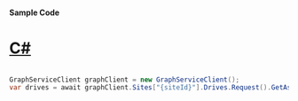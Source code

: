 #### Sample Code
# [C#](#tab/Csharp)

```C#

GraphServiceClient graphClient = new GraphServiceClient();
var drives = await graphClient.Sites["{siteId}"].Drives.Request().GetAsync();

```
